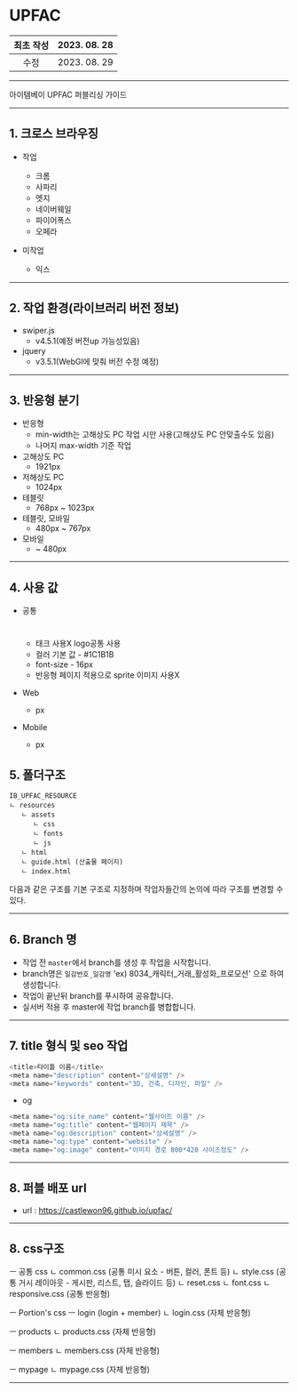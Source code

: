 # UPFAC

|최초 작성  | 2023. 08. 28|
|:-------: |:-------:|
|수정  | 2023. 08. 29|

---

아이템베이 UPFAC 퍼블리싱 가이드

---

## 1. 크로스 브라우징
- 작업
    - 크롬
    - 사파리
    - 엣지
    - 네이버웨일
    - 파이어폭스
    - 오페라

- 미작업
    - 익스

---

## 2. 작업 환경(라이브러리 버전 정보)
- swiper.js 
    - v4.5.1(예정 버전up 가능성있음)
- jquery
    - v3.5.1(WebGl에 맞춰 버전 수정 예정)

---

## 3. 반응형 분기
- 반응형
    - min-width는 고해상도 PC 작업 시만 사용(고해상도 PC 안맞출수도 있음)
    - 나머지 max-width 기준 작업
- 고해상도 PC
    - 1921px
- 저해상도 PC
    - 1024px
- 테블릿
    - 768px ~ 1023px
- 테블릿, 모바일
    - 480px ~ 767px
- 모바일
    - ~ 480px

---

## 4. 사용 값
- 공통
    - <h1></h1> 태크 사용X logo공통 사용
    - 컬러 기본 값 - #1C1B1B
    - font-size - 16px
    - 반응형 페이지 적용으로 sprite 이미지 사용X

- Web
    - px

- Mobile
    - px

## 5. 폴더구조
```
IB_UPFAC_RESOURCE
ㄴ resources
   ㄴ assets
      ㄴ css
      ㄴ fonts
      ㄴ js
   ㄴ html
   ㄴ guide.html (산출물 페이지)
   ㄴ index.html
```
다음과 같은 구조를 기본 구조로 지정하며 작업자들간의 논의에 따라 구조를 변경할 수 있다.

---

## 6. Branch 명
- 작업 전 `master`에서 branch를 생성 후 작업을 시작합니다.
- branch명은 `일감번호_일감명` 'ex) 8034_캐릭터_거래_활성화_프로모션' 으로 하여 생성합니다.
- 작업이 끝난뒤 branch를 푸시하여 공유합니다.
- 실서버 적용 후 master에 작업 branch를 병합합니다.

---

## 7. title 형식 및 seo 작업

```c
<title>타이틀 이름</title>
<meta name="description" content="상세설명" />
<meta name="keywords" content="3D, 건축, 디자인, 파일" />
```

- og

```c
<meta name="og:site_name" content="웹사이트 이름" />
<meta name="og:title" content="웹페이지 제목" />
<meta name="og:description" content="상세설명" />
<meta name="og:type" content="website" />
<meta name="og:image" content="이미지 경로 800*420 사이즈정도" />
```

---

## 8. 퍼블 배포 url

- url : https://castlewon96.github.io/upfac/

---

## 8. css구조

ㅡ 공통 css
   ㄴ common.css (공통 미시 요소 - 버튼, 컬러, 폰트 등)
   ㄴ style.css (공통 거시 레이아웃 - 게시판, 리스트, 탭, 슬라이드 등)
   ㄴ reset.css
   ㄴ font.css
   ㄴ responsive.css (공통 반응형)

ㅡ Portion's css
   ㅡ login (login + member)
      ㄴ login.css (자체 반응형)

   ㅡ products
      ㄴ products.css (자체 반응형)

   ㅡ members
      ㄴ members.css (자체 반응형)

   ㅡ mypage
      ㄴ mypage.css (자체 반응형)

---

